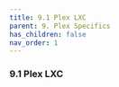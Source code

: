 ```yaml
---
title: 9.1 Plex LXC
parent: 9. Plex Specifics
has_children: false
nav_order: 1
---
```


### 9.1 Plex LXC

